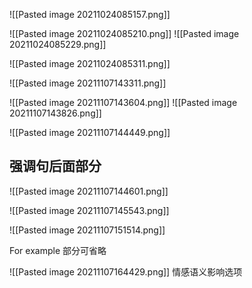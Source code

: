 ![[Pasted image 20211024085157.png]]

![[Pasted image 20211024085210.png]]
![[Pasted image 20211024085229.png]]

![[Pasted image 20211024085311.png]]

![[Pasted image 20211107143311.png]]

![[Pasted image 20211107143604.png]]
![[Pasted image 20211107143826.png]]

![[Pasted image 20211107144449.png]]

## 强调句后面部分

![[Pasted image 20211107144601.png]]

![[Pasted image 20211107145543.png]]

![[Pasted image 20211107151514.png]]

For example 部分可省略

![[Pasted image 20211107164429.png]]
情感语义影响选项